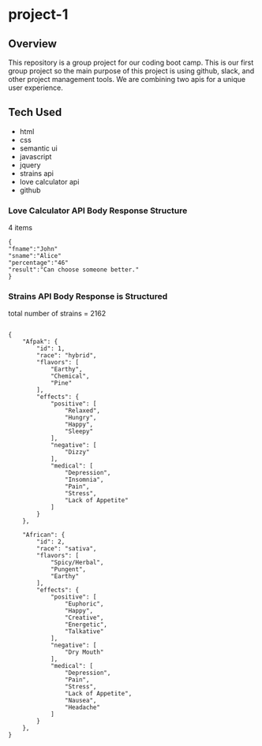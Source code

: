 # project-1

## Overview

This repository is a group project for our coding boot camp. This is our first group project so the main purpose of this project is using github, slack, and other project management tools. We are combining two apis for a unique user experience.

## Tech Used

- html
- css
- semantic ui
- javascript
- jquery
- strains api
- love calculator api
- github

### Love Calculator API Body Response Structure

4 items

```
{
"fname":"John"
"sname":"Alice"
"percentage":"46"
"result":"Can choose someone better."
}
```

### Strains API Body Response is Structured

total number of strains = 2162

```

{
    "Afpak": {
        "id": 1,
        "race": "hybrid",
        "flavors": [
            "Earthy",
            "Chemical",
            "Pine"
        ],
        "effects": {
            "positive": [
                "Relaxed",
                "Hungry",
                "Happy",
                "Sleepy"
            ],
            "negative": [
                "Dizzy"
            ],
            "medical": [
                "Depression",
                "Insomnia",
                "Pain",
                "Stress",
                "Lack of Appetite"
            ]
        }
    },

    "African": {
        "id": 2,
        "race": "sativa",
        "flavors": [
            "Spicy/Herbal",
            "Pungent",
            "Earthy"
        ],
        "effects": {
            "positive": [
                "Euphoric",
                "Happy",
                "Creative",
                "Energetic",
                "Talkative"
            ],
            "negative": [
                "Dry Mouth"
            ],
            "medical": [
                "Depression",
                "Pain",
                "Stress",
                "Lack of Appetite",
                "Nausea",
                "Headache"
            ]
        }
    },
}

```
